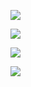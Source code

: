 ![](https://encrypted-tbn0.gstatic.com/images?q=tbn:ANd9GcS-twPYTMxw74iA2R_GMSxENORxV2kmRZ35EU18HU4P8Imf9A0ILLrrbQ2E-A_Li2n-oPc&usqp=CAU)

![](https://image.spreadshirtmedia.com/image-server/v1/compositions/T347A2PA4306PT17X23Y14D1015684698W20459H24553/views/1,width=550,height=550,appearanceId=2,backgroundColor=000000,noPt=true/phase-funny-emo-quote-womens-t-shirt.jpg)

![](https://cdn.discordapp.com/attachments/754805640332836894/1213907412453433395/image.png?ex=65f72e60&is=65e4b960&hm=3ebb76f7d56760b661c08e9c6b077860e5c51744e0c13a0ec371c5a2d29e2049&)

![](https://i.pinimg.com/564x/34/94/11/349411515136a8b95f4893beb0fcda1d.jpg)
